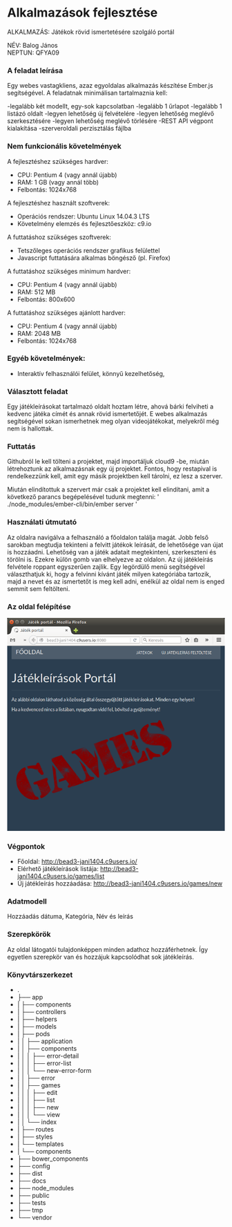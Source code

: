 # Alkalmazások fejlesztése
ALKALMAZÁS: Játékok rövid ismertetésére szolgáló portál

NÉV: Balog János  
NEPTUN: QFYA09

### A feladat leírása

Egy webes vastagkliens, azaz egyoldalas alkalmazás készítése Ember.js segítségével.
A feladatnak minimálisan tartalmaznia kell:

-legalább két modellt, egy-sok kapcsolatban
-legalább 1 űrlapot
-legalább 1 listázó oldalt
-legyen lehetőség új felvételére
-legyen lehetőség meglévő szerkesztésére
-legyen lehetőség meglévő törlésére
-REST API végpont kialakítása
-szerveroldali perzisztálás fájlba

### Nem funkcionális követelmények

A fejlesztéshez szükséges hardver:
- CPU: Pentium 4 (vagy annál újabb)
- RAM: 1 GB (vagy annál több)
- Felbontás: 1024x768

A fejlesztéshez használt szoftverek:
- Operációs rendszer: Ubuntu Linux 14.04.3 LTS
- Követelmény elemzés és fejlesztőeszköz: c9.io

A futtatáshoz szükséges szoftverek:
- Tetszőleges operációs rendszer grafikus felülettel
- Javascript futtatására alkalmas böngésző (pl. Firefox)

A futtatáshoz szükséges minimum hardver:
- CPU: Pentium 4 (vagy annál újabb)
- RAM: 512 MB
- Felbontás: 800x600

A futtatáshoz szükséges ajánlott hardver:
- CPU: Pentium 4 (vagy annál újabb)
- RAM: 2048 MB
- Felbontás: 1024x768

### Egyéb követelmények:

- Interaktív felhasználói felület, könnyű kezelhetőség,

### Választott feladat

Egy játékleírásokat tartalmazó oldalt hoztam létre, ahová bárki felviheti a kedvenc játéka címét és annak rövid ismertetőjét. E webes alkalmazás segítségével sokan ismerhetnek meg olyan videojátékokat, melyekről még nem is hallottak.

### Futtatás

Githubról le kell tölteni a projektet, majd importáljuk cloud9 -be, miután létrehoztunk az alkalmazásnak egy új projektet. Fontos, hogy restapival is rendelkezzünk kell, amit egy másik projektben kell tárolni, ez lesz a szerver.

Miután elindítottuk a szervert már csak a projektet kell elindítani, amit a következő parancs begépelésével tudunk megtenni:  ' ./node_modules/ember-cli/bin/ember server '

### Használati útmutató

Az oldalra navigálva a felhasználó a főoldalon találja magát. Jobb felső sarokban megtudja tekinteni a felvitt játékok leírását, de lehetősége van újat is hozzáadni.
Lehetőség van a játék adatait megtekinteni, szerkeszteni és törölni is. Ezekre külön gomb van elhelyezve az oldalon. 
Az új játékleírás felvétele roppant egyszerűen zajlik. Egy legördülő menü segítségével választhatjuk ki, hogy a felvinni kívánt játék milyen kategóriába tartozik, majd a nevet és az ismertetőt is meg kell adni, enélkül az oldal nem is enged semmit sem feltölteni.

### Az oldal felépítése

![felepites1](docs/main.png)

### Végpontok

- Főoldal: http://bead3-jani1404.c9users.io/
- Elérhető játékleírások listája: http://bead3-jani1404.c9users.io/games/list
- Új játékleírás hozzáadása: http://bead3-jani1404.c9users.io/games/new

### Adatmodell

Hozzáadás dátuma, Kategória, Név és leírás

### Szerepkörök

Az oldal látogatói tulajdonképpen minden adathoz hozzáférhetnek. Így egyetlen szerepkör van és hozzájuk kapcsolódhat sok játékleírás. 

### Könyvtárszerkezet

-  .
-  ├── app
-  |	├── components
-  |	├── controllers
-  |	├── helpers
-  |	├── models
-  |	├── pods
-  |	│   ├── application
-  |	│   ├── components
-  |	│   │   ├── error-detail
-  |	│   │   ├── error-list
-  |	│   │   └── new-error-form
-  |	│   ├── error
-  |	│   ├── games
-  |	│   │   ├── edit
-  |	│   │   ├── list
-  |	│   │   ├── new
-  |	│   │   └── view
-  |	│   └── index
-  |	├── routes
-  |	├── styles
-  |	└── templates
-  |		└── components
-  ├── bower_components
-  ├── config
-  ├── dist
-  ├── docs
-  ├── node_modules
-  ├── public
-  ├── tests
-  ├── tmp
-  └── vendor
